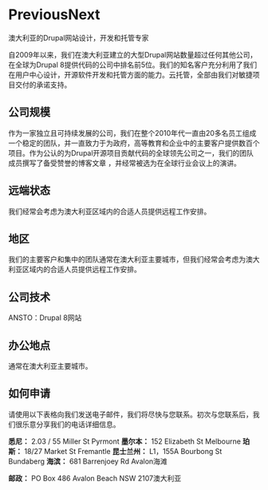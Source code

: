 # PreviousNext
澳大利亚的Drupal网站设计，开发和托管专家

自2009年以来，我们在澳大利亚建立的大型Drupal网站数量超过任何其他公司，在全球为Drupal 8提供代码的公司中排名前5位。我们的知名客户充分利用了我们在用户中心设计，开源软件开发和托管方面的能力。云托管，全部由我们对敏捷项目交付的承诺支持。

## 公司规模

作为一家独立且可持续发展的公司，我们在整个2010年代一直由20多名员工组成一个稳定的团队，并一直致力于为政府，高等教育和企业中的主要客户提供数百个项目。作为公认的为Drupal开源项目贡献代码的全球领先公司之一，我们的团队成员撰写了备受赞誉的博客文章 ，并经常被选为在全球行业会议上的演讲。

## 远端状态 

我们经常会考虑为澳大利亚区域内的合适人员提供远程工作安排。

## 地区

我们的主要客户和集中的团队通常在澳大利亚主要城市，但我们经常会考虑为澳大利亚区域内的合适人员提供远程工作安排。

## 公司技术

ANSTO：Drupal 8网站

## 办公地点

通常在澳大利亚主要城市。

## 如何申请

请使用以下表格向我们发送电子邮件，我们将尽快与您联系。初次与您联系后，我们很乐意分享我们的电话详细信息。

**悉尼：** 2.03 / 55 Miller St Pyrmont
**墨尔本：** 152 Elizabeth St Melbourne
**珀斯：** 18/27 Market St Fremantle
**昆士兰州：** L1，155A Bourbong St Bundaberg
**海滨：** 681 Barrenjoey Rd Avalon海滩

**邮政：** PO Box 486 Avalon Beach NSW 2107澳大利亚

